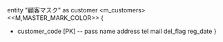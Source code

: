 entity "顧客マスク" as customer <m_customers>
<<M,MASTER_MARK_COLOR>> {
  + customer_code [PK]
  --
pass
name
address
tel
mail
del_flag
reg_date
}
